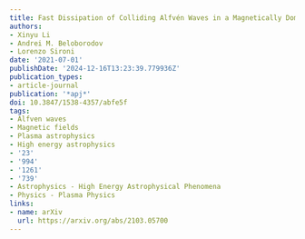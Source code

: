 ```yaml
---
title: Fast Dissipation of Colliding Alfvén Waves in a Magnetically Dominated Plasma
authors:
- Xinyu Li
- Andrei M. Beloborodov
- Lorenzo Sironi
date: '2021-07-01'
publishDate: '2024-12-16T13:23:39.779936Z'
publication_types:
- article-journal
publication: '*apj*'
doi: 10.3847/1538-4357/abfe5f
tags:
- Alfven waves
- Magnetic fields
- Plasma astrophysics
- High energy astrophysics
- '23'
- '994'
- '1261'
- '739'
- Astrophysics - High Energy Astrophysical Phenomena
- Physics - Plasma Physics
links:
- name: arXiv
  url: https://arxiv.org/abs/2103.05700
---
```

